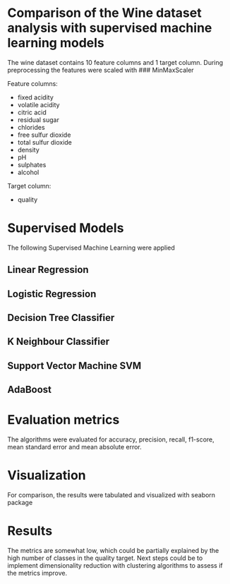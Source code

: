 # Comparison of the Wine dataset analysis with supervised machine learning models

The wine dataset contains 10 feature columns and 1 target column. During preprocessing the features were scaled with ### MinMaxScaler

Feature columns:
  - fixed acidity
  - volatile acidity
  - citric acid
  - residual sugar
  - chlorides
  - free sulfur dioxide
  - total sulfur dioxide
  - density
  - pH
  - sulphates
  - alcohol

  
Target column: 
  - quality


# Supervised Models
The following Supervised Machine Learning were applied

## Linear Regression

## Logistic Regression

## Decision Tree Classifier

## K Neighbour Classifier

## Support Vector Machine SVM

## AdaBoost


# Evaluation metrics
The algorithms were evaluated for accuracy, precision, recall, f1-score, mean standard error and mean absolute error.

# Visualization
For comparison, the results were tabulated and visualized with seaborn package


# Results
The metrics are somewhat low, which could be partially explained by the high number of classes in the quality target. Next steps could be to implement dimensionality reduction with clustering algorithms to assess if the metrics improve. 

